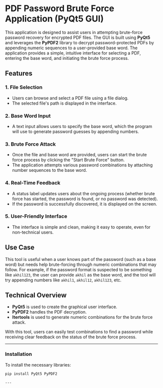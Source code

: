 # PDF Password Brute Force Application (PyQt5 GUI)

This application is designed to assist users in attempting brute-force password recovery for encrypted PDF files. The GUI is built using **PyQt5** and leverages the **PyPDF2** library to decrypt password-protected PDFs by appending numeric sequences to a user-provided base word. The application provides a simple, intuitive interface for selecting a PDF, entering the base word, and initiating the brute force process.

## Features

### 1. File Selection
- Users can browse and select a PDF file using a file dialog.
- The selected file's path is displayed in the interface.

### 2. Base Word Input
- A text input allows users to specify the base word, which the program will use to generate password guesses by appending numbers.

### 3. Brute Force Attack
- Once the file and base word are provided, users can start the brute force process by clicking the "Start Brute Force" button.
- The application attempts various password combinations by attaching number sequences to the base word.

### 4. Real-Time Feedback
- A status label updates users about the ongoing process (whether brute force has started, the password is found, or no password was detected).
- If the password is successfully discovered, it is displayed on the screen.

### 5. User-Friendly Interface
- The interface is simple and clean, making it easy to operate, even for non-technical users.

## Use Case

This tool is useful when a user knows part of the password (such as a base word) but needs help brute-forcing through numeric combinations that may follow. For example, if the password format is suspected to be something like `akhil123`, the user can provide `akhil` as the base word, and the tool will try appending numbers like `akhil1`, `akhil12`, `akhil123`, etc.

## Technical Overview

- **PyQt5** is used to create the graphical user interface.
- **PyPDF2** handles the PDF decryption.
- **Itertools** is used to generate numeric combinations for the brute force attack.

With this tool, users can easily test combinations to find a password while receiving clear feedback on the status of the brute force process.

---

### Installation

To install the necessary libraries:

```bash
pip install PyQt5 PyPDF2

---

